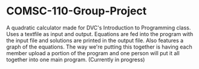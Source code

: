 # COMSC-110-Group-Project
A quadratic calculator made for DVC's Introduction to Programming class.
Uses a textfile as input and output. Equations are fed into the program with the input file and solutions are printed in the output file. Also features a graph of the equations. The way we're putting this together is having each member upload a portion of the program and one person will put it all together into one main program.
(Currently in progress)
